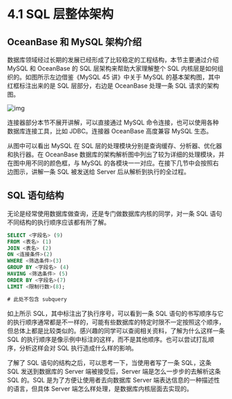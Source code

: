 # 4.1 SQL 层整体架构

## OceanBase 和 MySQL 架构介绍

数据库领域经过长期的发展已经形成了比较稳定的工程结构，本节主要通过介绍 MySQL 和 OceanBase 的 SQL 层架构来帮助大家理解整个 SQL 内核层是如何组织的。如图所示左边借鉴《MySQL 45 讲》中关于 MySQL 的基本架构图，其中红框标注出来的是 SQL 层部分，右边是 OceanBase 处理一条 SQL 请求的架构图。

![img](https://obbusiness-private.oss-cn-shanghai.aliyuncs.com/doc/img/kernel-quickstart/V1.0.0/zh-CN/4.sql-engine/2.sql-layer-architecture-01.png)

连接器部分本节不展开讲解，可以直接通过 MySQL 命令连接，也可以使用各种数据库连接工具，比如 JDBC。连接器 OceanBase 高度兼容 MySQL 生态。

从图中可以看出 MySQL 在 SQL 层的处理模块分别是查询缓存、分析器、优化器和执行器。在 OceanBase 数据库的架构解析图中列出了较为详细的处理模块，并在图中用不同的颜色框，与 MySQL 的各模块一一对应。在接下几节中会按照右边图示，讲解一条 SQL 被发送给 Server 后从解析到执行的全过程。

## SQL 语句结构

无论是经常使用数据库做查询，还是专门做数据库内核的同学，对一条 SQL 语句不同结构的执行顺序应该都有所了解。

```sql
SELECT <字段名> (9)
FROM <表名> (1)
JOIN <表名> (2)
ON <连接条件>(2)
WHERE <筛选条件>(3)
GROUP BY <字段名> (4)
HAVING <筛选条件> (5)
ORDER BY <字段名>(7)
LIMIT <限制行数>(8);

# 此处不包含 subquery
```

如上所示 SQL，其中标注出了执行序号，可以看到一条 SQL 语句的书写顺序与它的执行顺序通常都是不一样的，可能有些数据库的特定时限不一定按照这个顺序，但总体上都是比较类似的。感兴趣的同学可以查阅相关资料，了解为什么这样一条 SQL 的执行顺序是像示例中标注的这样，而不是其他顺序。也可以尝试打乱顺序，分析这样会对 SQL 执行造成什么样的影响。

了解了 SQL 语句的结构之后，可以思考一下，当使用者写了一条 SQL，这条 SQL 发送到数据库的 Server 端被接受后，Server 端是怎么一步步的去解析这条 SQL 的。SQL 是为了方便让使用者去向数据库 Server 端表达信息的一种描述性的语言，但具体 Server 端怎么样处理，是数据库内核层面去实现的。
